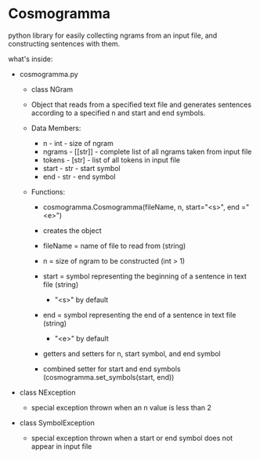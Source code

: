Cosmogramma
========

python library for easily collecting ngrams from an input file, and constructing sentences with them.

what's inside:
  * cosmogramma.py
    * class NGram
    * Object that reads from a specified text file and generates sentences according to a specified n and start and end symbols.
    
    * Data Members:
      * n - int - size of ngram
      * ngrams - [[str]] - complete list of all ngrams taken from input file
      * tokens - [str] - list of all tokens in input file
      * start - str - start symbol
      * end - str - end symbol
  
    * Functions:
      *  cosmogramma.Cosmogramma(fileName, n, start="&lt;s&gt;", end ="&lt;e&gt;")
        * creates the object
        * fileName = name of file to read from (string)
        * n = size of ngram to be constructed (int > 1)
        * start = symbol representing the beginning of a sentence in text file (string)
          * "&lt;s&gt;" by default
        * end = symbol representing the end of a sentence in text file (string)
          * "&lt;e&gt;" by default
          
      * getters and setters for n, start symbol, and end symbol
      * combined setter for start and end symbols (cosmogramma.set_symbols(start, end))

  * class NException
    * special exception thrown when an n value is less than 2
  
  * class SymbolException
    * special exception thrown when a start or end symbol does not appear in input file 
